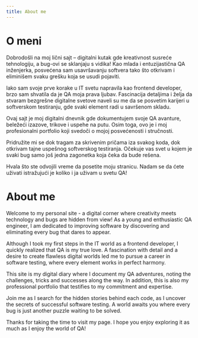 ```yaml
---
title: About me
---
```


# O meni

Dobrodošli na moj lični sajt – digitalni kutak gde kreativnost susreće tehnologiju, a bug-ovi se sklanjaju s vidika! Kao mlada i entuzijastična QA inženjerka, posvećena sam usavršavanju softvera tako što otkrivam i eliminišem svaku grešku koja se usudi pojaviti.

Iako sam svoje prve korake u IT svetu napravila kao frontend developer, brzo sam shvatila da je QA moja prava ljubav. Fascinacija detaljima i želja da stvaram bezgrešne digitalne svetove naveli su me da se posvetim karijeri u softverskom testiranju, gde svaki element radi u savršenom skladu.

Ovaj sajt je moj digitalni dnevnik gde dokumentujem svoje QA avanture, beležeći izazove, trikove i uspehe na putu. Osim toga, ovo je i moj profesionalni portfolio koji svedoči o mojoj posvećenosti i stručnosti.

Pridružite mi se dok tragam za skrivenim pričama iza svakog koda, dok otkrivam tajne uspešnog softverskog testiranja. Očekuje vas svet u kojem je svaki bug samo još jedna zagonetka koja čeka da bude rešena.

Hvala što ste odvojili vreme da posetite moju stranicu. Nadam se da ćete uživati istražujući je koliko i ja uživam u svetu QA!


# About me

Welcome to my personal site - a digital corner where creativity meets technology and bugs are hidden from view! As a young and enthusiastic QA engineer, I am dedicated to improving software by discovering and eliminating every bug that dares to appear.

Although I took my first steps in the IT world as a frontend developer, I quickly realized that QA is my true love. A fascination with detail and a desire to create flawless digital worlds led me to pursue a career in software testing, where every element works in perfect harmony.

This site is my digital diary where I document my QA adventures, noting the challenges, tricks and successes along the way. In addition, this is also my professional portfolio that testifies to my commitment and expertise.

Join me as I search for the hidden stories behind each code, as I uncover the secrets of successful software testing. A world awaits you where every bug is just another puzzle waiting to be solved.

Thanks for taking the time to visit my page. I hope you enjoy exploring it as much as I enjoy the world of QA!